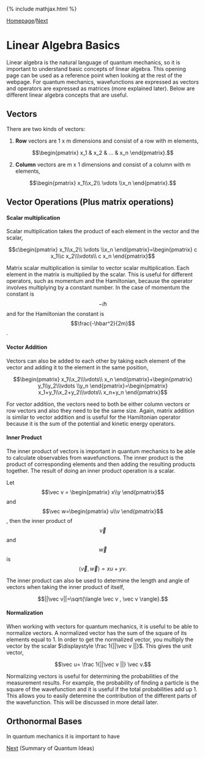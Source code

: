 {% include mathjax.html %}

[Homepage](/README.md)/[Next](Quantum_ideas.md)

# Linear Algebra Basics

Linear algebra is the natural language of quantum mechanics, so it is important to understand basic concepts of linear algebra. This opening page can be used as a reference point when looking at the rest of the webpage. For quantum mechanics, wavefunctions are expressed as vectors and operators are expressed as matrices (more explained later). Below are different linear algebra concepts that are useful.

## Vectors

There are two kinds of vectors: 

1.  **Row** vectors are 1 x m dimensions and consist of a row with m elements,

$$\begin{pmatrix} x_1 & x_2 & ... & x_n
\end{pmatrix}.$$

2.  **Column** vectors are m x 1 dimensions and consist of a column with m elements, 

$$\begin{pmatrix} x_1\\x_2\\ \vdots \\x_n
\end{pmatrix}.$$

## Vector Operations (Plus matrix operations)

#### Scalar multiplication

Scalar multiplication takes the product of each element in the vector and the scalar, 

$$c\begin{pmatrix} x_1\\x_2\\ \vdots \\x_n
\end{pmatrix}=\begin{pmatrix} c x_1\\c x_2\\\vdots\\ c x_n
\end{pmatrix}$$

Matrix scalar multiplication is similar to vector scalar multiplication. Each element in the matrix is multiplied by the scalar. This is useful for different operators, such as momentum and the Hamiltonian, because the operator involves multiplying by a constant number. In the case of momentum the constant is $$-i\hbar$$ and for the Hamiltonian the constant is $$\frac{-\hbar^2}{2m}$$. 

#### Vector Addition

Vectors can also be added to each other by taking each element of the vector and adding it to the element in the same position, 

$$\begin{pmatrix} x_1\\x_2\\\vdots\\ x_n
\end{pmatrix}+\begin{pmatrix} y_1\\y_2\\\vdots \\y_n
\end{pmatrix}=\begin{pmatrix} x_1+y_1\\x_2+y_2\\\vdots\\ x_n+y_n
\end{pmatrix}$$

For vector addition, the vectors need to both be either column vectors or row vectors and also they need to be the same size. Again, matrix addition is similar to vector addition and is useful for the Hamiltonian operator because it is the sum of the potential and kinetic energy operators. 

#### Inner Product

The inner product of vectors is important in quantum mechanics to be able to calculate observables from wavefunctions. The inner product is the product of corresponding elements and then adding the resulting products together. The result of doing an inner product operation is a scalar. 

Let $$\vec v = \begin{pmatrix} x\\y 
\end{pmatrix}$$ and $$\vec w=\begin{pmatrix} u\\v
\end{pmatrix}$$, then the inner product of $$\vec v$$ and $$\vec w$$ is $$\langle \vec v, \vec w \rangle =xu+yv.$$ 

The inner product can also be used to determine the length and angle of vectors when taking the inner product of itself, 

$$||\vec v||=\sqrt{\langle \vec v , \vec v \rangle}.$$

#### Normalization

When working with vectors for quantum mechanics, it is useful to be able to normalize vectors. A normalized vector has the sum of the square of its elements equal to 1. In order to get the normalized vector, you multiply the vector by the scalar $\displaystyle \frac
1{||\vec v ||}$. This gives the unit vector, 

$$\vec u= \frac 1{||\vec v ||} \vec v.$$

Normalizing vectors is useful for determining the probabilities of the measurement results. For example, the probability of finding a particle is the square of the wavefunction and it is useful if the total probabilities add up 1. This allows you to easily determine the contribution of the different parts of the wavefunction. This will be discussed in more detail later.

## Orthonormal Bases

In quantum mechanics it is important to have 


[Next](Quantum_ideas.md) (Summary of Quantum Ideas)
